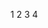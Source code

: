 <script src="http://static.tctip.com/tctip-1.0.0.min.js"></script>
  <script>  
  new tctip({
    top: '20%',
    button: {
      id: 9,
      type: 'dashang',
    },
    list: [
      {
        type: 'alipay',
        qrImg: 'https://files.cnblogs.com/files/clwydjgs/zhifubao.bmp'
      }, {
        type: 'wechat',
        qrImg: 'https://files.cnblogs.com/files/clwydjgs/weixin.bmp'
      }
    ]
  }).init()
  </script>

<link  type="text/css" rel="stylesheet" href="https://files.cnblogs.com/files/hafiz/feedback.css">

<script type="text/javascript">
(function(window, document, undefined) {
    var hearts = [];
    window.requestAnimationFrame = (function() {
        return window.requestAnimationFrame || window.webkitRequestAnimationFrame || window.mozRequestAnimationFrame || window.oRequestAnimationFrame || window.msRequestAnimationFrame ||
        function(callback) {
            setTimeout(callback, 1000 / 60);
        }
    })();
    init();
    function init() {
        css(".heart{width: 10px;height: 10px;position: fixed;background: #f00;transform: rotate(45deg);-webkit-transform: rotate(45deg);-moz-transform: rotate(45deg);}.heart:after,.heart:before{content: '';width: inherit;height: inherit;background: inherit;border-radius: 50%;-webkit-border-radius: 50%;-moz-border-radius: 50%;position: absolute;}.heart:after{top: -5px;}.heart:before{left: -5px;}");
        attachEvent();
        gameloop();
    }
    function gameloop() {
        for (var i = 0; i < hearts.length; i++) {
            if (hearts[i].alpha <= 0) {
                document.body.removeChild(hearts[i].el);
                hearts.splice(i, 1);
                continue;
            }
            hearts[i].y--;
            hearts[i].scale += 0.004;
            hearts[i].alpha -= 0.013;
            hearts[i].el.style.cssText = "left:" + hearts[i].x + "px;top:" + hearts[i].y + "px;opacity:" + hearts[i].alpha + ";transform:scale(" + hearts[i].scale + "," + hearts[i].scale + ") rotate(45deg);background:" + hearts[i].color;
        }
        requestAnimationFrame(gameloop);
    }
    function attachEvent() {
        var old = typeof window.onclick === "function" && window.onclick;
        window.onclick = function(event) {
            old && old();
            createHeart(event);
        }
    }
    function createHeart(event) {
        var d = document.createElement("div");
        d.className = "heart";
        hearts.push({
            el: d,
            x: event.clientX - 5,
            y: event.clientY - 5,
            scale: 1,
            alpha: 1,
            color: randomColor()
        });
        document.body.appendChild(d);
    }
    function css(css) {
        var style = document.createElement("style");
        style.type = "text/css";
        try {
            style.appendChild(document.createTextNode(css));
        } catch(ex) {
            style.styleSheet.cssText = css;
        }
        document.getElementsByTagName('head')[0].appendChild(style);
    }
    function randomColor() {
        return "rgb(" + (~~ (Math.random() * 255)) + "," + (~~ (Math.random() * 255)) + "," + (~~ (Math.random() * 255)) + ")";
    }
})(window, document);
</script>

1 <link href="http://files.cnblogs.com/files/clwydjgs/cnblog-scroller.css" type="text/css" rel="stylesheet">
2 <script src="http://files.cnblogs.com/files/clwydjgs/scrollspy.js" type="text/javascript"></script>
3 <script src="http://files.cnblogs.com/files/clwydjgs/stickUp.min.js" type="text/javascript"></script>
4 <script src="http://files.cnblogs.com/files/clwydjgs/cnblog-scroller.js" type="text/javascript"></script>